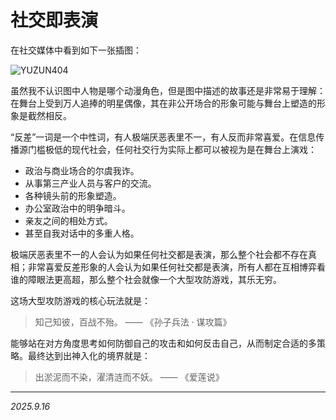 # 社交即表演

在社交媒体中看到如下一张插图：

![YUZUN404](./img/112532824_p0_master1200.jpg)

虽然我不认识图中人物是哪个动漫角色，但是图中描述的故事还是非常易于理解：在舞台上受到万人追捧的明星偶像，其在非公开场合的形象可能与舞台上塑造的形象是截然相反。

“反差”一词是一个中性词，有人极端厌恶表里不一，有人反而非常喜爱。在信息传播源门槛极低的现代社会，任何社交行为实际上都可以被视为是在舞台上演戏：

- 政治与商业场合的尔虞我诈。
- 从事第三产业人员与客户的交流。
- 各种镜头前的形象塑造。
- 办公室政治中的明争暗斗。
- 亲友之间的相处方式。
- 甚至自我对话中的多重人格。

极端厌恶表里不一的人会认为如果任何社交都是表演，那么整个社会都不存在真相；非常喜爱反差形象的人会认为如果任何社交都是表演，所有人都在互相博弈看谁的障眼法更高超，那么整个社会就像一个大型攻防游戏，其乐无穷。

这场大型攻防游戏的核心玩法就是：

> 知己知彼，百战不殆。 —— 《孙子兵法 · 谋攻篇》

能够站在对方角度思考如何防御自己的攻击和如何反击自己，从而制定合适的多策略。最终达到出神入化的境界就是：

> 出淤泥而不染，濯清涟而不妖。 —— 《爱莲说》

---

*2025.9.16*
